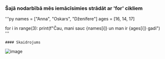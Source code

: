 ### Šajā nodarbībā mēs iemācīsimies strādāt ar 'for' cikliem

'''py
names = ["Anna", "Oskars", "Dženifere"]
ages = [16, 14, 17]

for i in range(3):
    print(f"Čau, mani sauc {names[i]} un man ir {ages[i]} gadi")
    '''
    
    #### Skaidrojums
![image](https://github.com/datorium-prog1-10/2023-2024/assets/45357320/3465578c-55c3-4df8-b5ed-9685a4b658c5)
